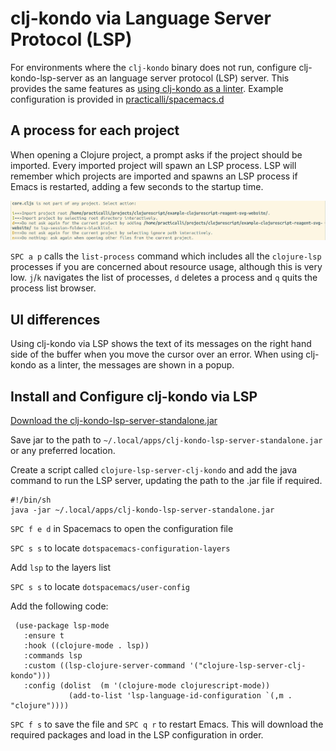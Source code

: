 # clj-kondo via Language Server Protocol (LSP)
For environments where the `clj-kondo` binary does not run, configure clj-kondo-lsp-server as an language server protocol (LSP) server.  This provides the same features as [using clj-kondo as a linter](/install-spacemacs/enhance-clojure-experience.md).
Example configuration is provided in [practicalli/spacemacs.d](https://github.com/practicalli/spacemacs.d/)


## A process for each project
When opening a Clojure project, a prompt asks if the project should be imported. Every imported project will spawn an LSP process. LSP will remember which projects are imported and spawns an LSP process if Emacs is restarted, adding a few seconds to the startup time.

![Spacemacs Clojure LSP import project prompt](/images/spacemacs-clojure-lsp-project-import-prompt.png)

`SPC a p` calls the `list-process` command which includes all the `clojure-lsp` processes if you are concerned about resource usage, although this is very low.  `j`/`k` navigates the list of processes, `d` deletes a process and `q` quits the process list browser.

## UI differences
Using clj-kondo via LSP shows the text of its messages on the right hand side of the buffer when you move the cursor over an error. When using clj-kondo as a linter, the messages are shown in a popup.


## Install and Configure clj-kondo via LSP
[Download the clj-kondo-lsp-server-standalone.jar](https://github.com/borkdude/clj-kondo/releases/)

Save jar to the path to `~/.local/apps/clj-kondo-lsp-server-standalone.jar` or any preferred location.

Create a script called `clojure-lsp-server-clj-kondo` and add the java command to run the LSP server, updating the path to the .jar file if required.
```shell
#!/bin/sh
java -jar ~/.local/apps/clj-kondo-lsp-server-standalone.jar
```

`SPC f e d` in Spacemacs to open the configuration file

`SPC s s` to locate `dotspacemacs-configuration-layers`

Add `lsp` to the layers list

`SPC s s` to locate `dotspacemacs/user-config`

Add the following code:

```elisp
 (use-package lsp-mode
   :ensure t
   :hook ((clojure-mode . lsp))
   :commands lsp
   :custom ((lsp-clojure-server-command '("clojure-lsp-server-clj-kondo")))
   :config (dolist  (m '(clojure-mode clojurescript-mode))
             (add-to-list 'lsp-language-id-configuration `(,m . "clojure"))))
```

`SPC f s` to save the file and `SPC q r` to restart Emacs.  This will download the required packages and load in the LSP configuration in order.
